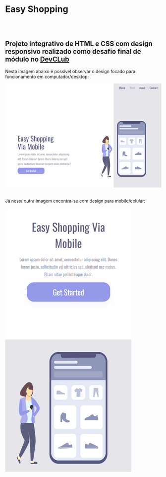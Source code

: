<h1>Easy Shopping</h1>
<br>
<br>
<h2>Projeto integrativo de HTML e CSS com design responsivo realizado como desafio final de módulo no <a href="https://rodolfomori.com.br/devclub/">DevCLub</a> </h2>

<p>Nesta imagem abaixo é possível observar o design focado para funcionamento em computador/desktop:</p>
<img src="https://github.com/Mateus-Oling/Easy-Shopping/blob/master/assets/foto3.png?raw=true">

<br>
<br>
<p>Já nesta outra imagem encontra-se com design para mobile/celular:</p>
<img src="https://github.com/Mateus-Oling/Easy-Shopping/blob/master/assets/foto2.png?raw=true">
